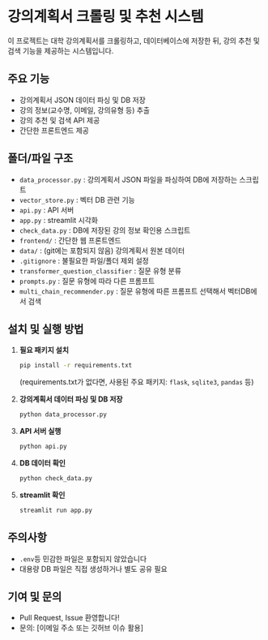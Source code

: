 # 강의계획서 크롤링 및 추천 시스템

이 프로젝트는 대학 강의계획서를 크롤링하고, 데이터베이스에 저장한 뒤, 강의 추천 및 검색 기능을 제공하는 시스템입니다.

## 주요 기능

- 강의계획서 JSON 데이터 파싱 및 DB 저장
- 강의 정보(교수명, 이메일, 강의유형 등) 추출
- 강의 추천 및 검색 API 제공
- 간단한 프론트엔드 제공

## 폴더/파일 구조

- `data_processor.py` : 강의계획서 JSON 파일을 파싱하여 DB에 저장하는 스크립트
- `vector_store.py` : 벡터 DB 관련 기능
- `api.py` : API 서버
- `app.py` : streamlit 시각화
- `check_data.py` : DB에 저장된 강의 정보 확인용 스크립트
- `frontend/` : 간단한 웹 프론트엔드
- `data/` : (git에는 포함되지 않음) 강의계획서 원본 데이터
- `.gitignore` : 불필요한 파일/폴더 제외 설정
- `transformer_question_classifier` : 질문 유형 분류
- `prompts.py` : 질문 유형에 따라 다른 프롬프트
- `multi_chain_recommender.py` : 질문 유형에 따른 프롬프트 선택해서 벡터DB에서 검색

## 설치 및 실행 방법

1. **필요 패키지 설치**
    ```bash
    pip install -r requirements.txt
    ```
    (requirements.txt가 없다면, 사용된 주요 패키지: `flask`, `sqlite3`, `pandas` 등)

2. **강의계획서 데이터 파싱 및 DB 저장**
    ```bash
    python data_processor.py
    ```

3. **API 서버 실행**
    ```bash
    python api.py
    ```

4. **DB 데이터 확인**
    ```bash
    python check_data.py
    ```

5. **streamlit 확인**
      ```bash
    streamlit run app.py  
    ```

## 주의사항

- `.env`등 민감한 파일은 포함되지 않았습니다
- 대용량 DB 파일은 직접 생성하거나 별도 공유 필요 

## 기여 및 문의

- Pull Request, Issue 환영합니다!
- 문의: [이메일 주소 또는 깃허브 이슈 활용] 
